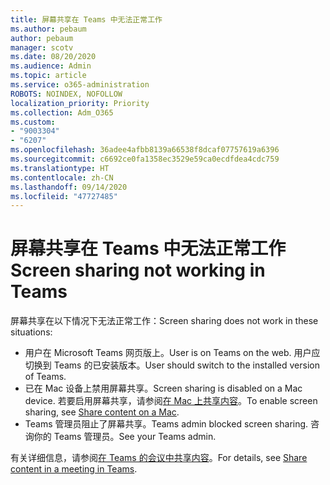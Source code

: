 ```yaml
---
title: 屏幕共享在 Teams 中无法正常工作
ms.author: pebaum
author: pebaum
manager: scotv
ms.date: 08/20/2020
ms.audience: Admin
ms.topic: article
ms.service: o365-administration
ROBOTS: NOINDEX, NOFOLLOW
localization_priority: Priority
ms.collection: Adm_O365
ms.custom:
- "9003304"
- "6207"
ms.openlocfilehash: 36adee4afbb8139a66538f8dcaf07757619a6396
ms.sourcegitcommit: c6692ce0fa1358ec3529e59ca0ecdfdea4cdc759
ms.translationtype: HT
ms.contentlocale: zh-CN
ms.lasthandoff: 09/14/2020
ms.locfileid: "47727485"
---
```

# <a name="screen-sharing-not-working-in-teams"></a><span data-ttu-id="34b49-102">屏幕共享在 Teams 中无法正常工作</span><span class="sxs-lookup"><span data-stu-id="34b49-102">Screen sharing not working in Teams</span></span>

<span data-ttu-id="34b49-103">屏幕共享在以下情况下无法正常工作：</span><span class="sxs-lookup"><span data-stu-id="34b49-103">Screen sharing does not work in these situations:</span></span>

- <span data-ttu-id="34b49-104">用户在 Microsoft Teams 网页版上。</span><span class="sxs-lookup"><span data-stu-id="34b49-104">User is on Teams on the web.</span></span> <span data-ttu-id="34b49-105">用户应切换到 Teams 的已安装版本。</span><span class="sxs-lookup"><span data-stu-id="34b49-105">User should switch to the installed version of Teams.</span></span>
- <span data-ttu-id="34b49-106">已在 Mac 设备上禁用屏幕共享。</span><span class="sxs-lookup"><span data-stu-id="34b49-106">Screen sharing is disabled on a Mac device.</span></span> <span data-ttu-id="34b49-107">若要启用屏幕共享，请参阅[在 Mac 上共享内容](https://support.microsoft.com/office/share-content-in-a-meeting-in-teams-fcc2bf59-aecd-4481-8f99-ce55dd836ce8#bkmk_sharecontentonmac)。</span><span class="sxs-lookup"><span data-stu-id="34b49-107">To enable screen sharing, see [Share content on a Mac](https://support.microsoft.com/office/share-content-in-a-meeting-in-teams-fcc2bf59-aecd-4481-8f99-ce55dd836ce8#bkmk_sharecontentonmac).</span></span>
- <span data-ttu-id="34b49-108">Teams 管理员阻止了屏幕共享。</span><span class="sxs-lookup"><span data-stu-id="34b49-108">Teams admin blocked screen sharing.</span></span> <span data-ttu-id="34b49-109">咨询你的 Teams 管理员。</span><span class="sxs-lookup"><span data-stu-id="34b49-109">See your Teams admin.</span></span>  
    
<span data-ttu-id="34b49-110">有关详细信息，请参阅[在 Teams 的会议中共享内容](https://support.microsoft.com/office/share-content-in-a-meeting-in-teams-fcc2bf59-aecd-4481-8f99-ce55dd836ce8)。</span><span class="sxs-lookup"><span data-stu-id="34b49-110">For details, see [Share content in a meeting in Teams](https://support.microsoft.com/office/share-content-in-a-meeting-in-teams-fcc2bf59-aecd-4481-8f99-ce55dd836ce8).</span></span>